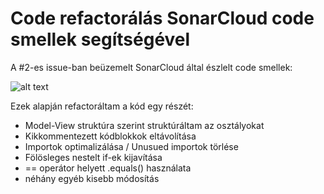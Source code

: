 # Code refactorálás SonarCloud code smellek segítségével 

A #2-es issue-ban beüzemelt SonarCloud által észlelt code smellek:

![alt text](https://i.imgur.com/aPI9e7w.png)

Ezek alapján refactoráltam a kód egy részét:
- Model-View struktúra szerint struktúráltam az osztályokat
- Kikkommentezett kódblokkok eltávolítása
- Importok optimalizálása / Unusued importok törlése
- Fölösleges nestelt if-ek kijavítása
- == operátor helyett .equals() használata
- néhány egyéb kisebb módosítás
